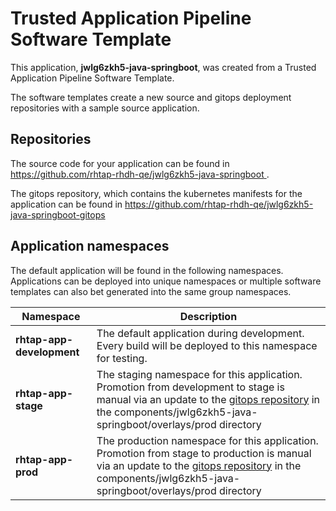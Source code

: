 # Trusted Application Pipeline Software Template

This application, **jwlg6zkh5-java-springboot**, was created from a Trusted Application Pipeline Software Template.

The software templates create a new source and gitops deployment repositories with a sample source application. 

## Repositories

The source code for your application can be found in [https://github.com/rhtap-rhdh-qe/jwlg6zkh5-java-springboot ](https://github.com/rhtap-rhdh-qe/jwlg6zkh5-java-springboot ).
 
The gitops repository, which contains the kubernetes manifests for the application can be found in 
[https://github.com/rhtap-rhdh-qe/jwlg6zkh5-java-springboot-gitops ](https://github.com/rhtap-rhdh-qe/jwlg6zkh5-java-springboot-gitops ) 

## Application namespaces 

The default application will be found in the following namespaces. Applications can be deployed into unique namespaces or multiple software templates can also bet generated into the same group namespaces.  

|  Namespace   |  Description   |  
| -------- | -------- |   
| **rhtap-app-development** | The default application during development. Every build will be deployed to this namespace for testing. | 
| **rhtap-app-stage** | The staging namespace for this application. Promotion from development to stage is manual via an update to the [gitops repository](https://github.com/rhtap-rhdh-qe/jwlg6zkh5-java-springboot-gitops ) in the components/jwlg6zkh5-java-springboot/overlays/prod directory |  
| **rhtap-app-prod** | The production namespace for this application. Promotion from stage to production is manual via an update to the [gitops repository](https://github.com/rhtap-rhdh-qe/jwlg6zkh5-java-springboot-gitops ) in the components/jwlg6zkh5-java-springboot/overlays/prod directory | 